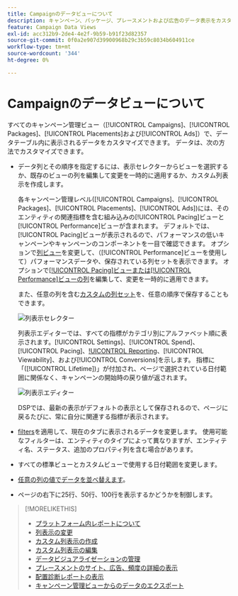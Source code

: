 ```yaml
---
title: Campaignのデータビューについて
description: キャンペーン、パッケージ、プレースメントおよび広告のデータ表示をカスタマイズする方法について説明します。
feature: Campaign Data Views
exl-id: acc312b9-2de4-4e2f-9b59-b91f23d82357
source-git-commit: 0f0a2e907d39900968b29c3b59c8034b604911ce
workflow-type: tm+mt
source-wordcount: '344'
ht-degree: 0%

---
```


# Campaignのデータビューについて

すべてのキャンペーン管理ビュー（[!UICONTROL Campaigns]、[!UICONTROL Packages]、[!UICONTROL Placements]および[!UICONTROL Ads]）で、データテーブル内に表示されるデータをカスタマイズできます。 データは、次の方法でカスタマイズできます。

* データ列とその順序を指定するには、表示セレクターからビューを選択するか、既存のビューの列を編集して変更を一時的に適用するか、カスタム列表示を作成します。

   各キャンペーン管理レベル([!UICONTROL Campaigns]、[!UICONTROL Packages]、[!UICONTROL Placements]、[!UICONTROL Ads])には、そのエンティティの関連指標を含む組み込みの[!UICONTROL Pacing]ビューと[!UICONTROL Performance]ビューが含まれます。 デフォルトでは、[!UICONTROL Pacing]ビューが表示されるので、パフォーマンスの低いキャンペーンやキャンペーンのコンポーネントを一目で確認できます。 オプションで[列ビュー](column-view-change.md)を変更して、（[!UICONTROL Performance]ビューを使用して）パフォーマンスデータや、保存されている列セットを表示できます。 オプションで[[!UICONTROL Pacing]ビューまたは[!UICONTROL Performance]ビューの列](column-view-edit.md)を編集して、変更を一時的に適用できます。

   また、任意の列を含む[カスタムの列セット](column-view-create.md)を、任意の順序で保存することもできます。

   ![列表示セレクター](/help/dsp/assets/column-view-selector.png)

   列表示エディターでは、すべての指標がカテゴリ別にアルファベット順に表示されます。[!UICONTROL Settings]、[!UICONTROL Spend]、[!UICONTROL Pacing]、[!UICONTROL Reporting](DSPが追跡する標準指標)、[!UICONTROL Viewability]、および[!UICONTROL Conversions]を示します。 指標に「([!UICONTROL Lifetime])」が付加され、ページで選択されている日付範囲に関係なく、キャンペーンの開始時の戻り値が返されます。

   ![列表示エディター](/help/dsp/assets/column-view-editor.png)

   DSPでは、最新の表示がデフォルトの表示として保存されるので、ページに戻るたびに、常に自分に関連する指標が表示されます。

* [filters](campaign-data-filter.md)を適用して、現在のタブに表示されるデータを変更します。 使用可能なフィルターは、エンティティのタイプによって異なりますが、エンティティ名、ステータス、追加のプロパティ列を含む場合があります。

* すべての標準ビューとカスタムビューで使用する日付範囲を変更します。

* [任意の列の値でデータを並べ替えます](campaign-data-sort.md)。

* ページの右下に25行、50行、100行を表示するかどうかを制御します。

>[!MORELIKETHIS]
>
>* [プラットフォーム内レポートについて](campaign-reports-about.md)
>* [列表示の変更](column-view-change.md)
>* [カスタム列表示の作成](column-view-create.md)
>* [カスタム列表示の編集](column-view-edit.md)
>* [データビジュアライゼーションの管理](campaign-data-visualization-manage.md)
>* [プレースメントのサイト、広告、頻度の詳細の表示](placement-details-view.md)
>* [配置診断レポートの表示](placement-diagnostics.md)
>* [キャンペーン管理ビューからのデータのエクスポート](campaign-export-data.md)

